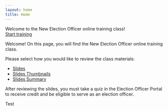 ```yaml
---
layout: home
title: Home
---
```


<div class="homepage-intro">
Welcome to the New Election Officer online training class!
</div>

<div class="homepage-button">
<a href="{{ site.github.url }}/slides/001">Start training</a>
</div>

Welcome! On this page, you will find the New Election Officer online training class.

Please select how you would like to review the class materials:
* <a href="{{ site.github.url }}/slides/">Slides</a>
* <a href="{{ site.github.url }}/slides-thumbnails/">Slides Thumbnails</a>
* <a href="{{ site.github.url }}/slides-summary/">Slides Summary</a>

After reviewing the slides, you must take a quiz in the Election Officer Portal to receive credit and be eligible to serve as an election officer.

<div class="homepage-box">
    Test
</div>